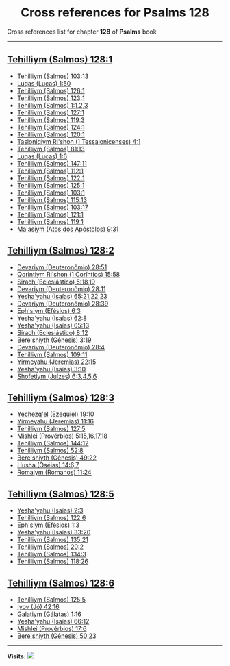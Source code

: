 <div align="center">

# Cross references for **Psalms 128**
</div>

Cross references list for chapter **128** of **Psalms** book

---

<h2 id="1"><a href="https://bible.ozzuu.com/pt_yah/Psa/128#1" target="_blank">Tehilliym (Salmos) 128:1</a></h2>

- [Tehilliym (Salmos) 103:13](https://bible.ozzuu.com/pt_yah/Psa/103#13)
- [Luqas (Lucas) 1:50](https://bible.ozzuu.com/pt_yah/Luk/1#50)
- [Tehilliym (Salmos) 126:1](https://bible.ozzuu.com/pt_yah/Psa/126#1)
- [Tehilliym (Salmos) 123:1](https://bible.ozzuu.com/pt_yah/Psa/123#1)
- [Tehilliym (Salmos) 1:1,2,3](https://bible.ozzuu.com/pt_yah/Psa/1#1)
- [Tehilliym (Salmos) 127:1](https://bible.ozzuu.com/pt_yah/Psa/127#1)
- [Tehilliym (Salmos) 119:3](https://bible.ozzuu.com/pt_yah/Psa/119#3)
- [Tehilliym (Salmos) 124:1](https://bible.ozzuu.com/pt_yah/Psa/124#1)
- [Tehilliym (Salmos) 120:1](https://bible.ozzuu.com/pt_yah/Psa/120#1)
- [Tasloniqiym Ri'shon (1 Tessalonicenses) 4:1](https://bible.ozzuu.com/pt_yah/1Th/4#1)
- [Tehilliym (Salmos) 81:13](https://bible.ozzuu.com/pt_yah/Psa/81#13)
- [Luqas (Lucas) 1:6](https://bible.ozzuu.com/pt_yah/Luk/1#6)
- [Tehilliym (Salmos) 147:11](https://bible.ozzuu.com/pt_yah/Psa/147#11)
- [Tehilliym (Salmos) 112:1](https://bible.ozzuu.com/pt_yah/Psa/112#1)
- [Tehilliym (Salmos) 122:1](https://bible.ozzuu.com/pt_yah/Psa/122#1)
- [Tehilliym (Salmos) 125:1](https://bible.ozzuu.com/pt_yah/Psa/125#1)
- [Tehilliym (Salmos) 103:1](https://bible.ozzuu.com/pt_yah/Psa/103#1)
- [Tehilliym (Salmos) 115:13](https://bible.ozzuu.com/pt_yah/Psa/115#13)
- [Tehilliym (Salmos) 103:17](https://bible.ozzuu.com/pt_yah/Psa/103#17)
- [Tehilliym (Salmos) 121:1](https://bible.ozzuu.com/pt_yah/Psa/121#1)
- [Tehilliym (Salmos) 119:1](https://bible.ozzuu.com/pt_yah/Psa/119#1)
- [Ma'asiym (Atos dos Apóstolos) 9:31](https://bible.ozzuu.com/pt_yah/Act/9#31)
<h2 id="2"><a href="https://bible.ozzuu.com/pt_yah/Psa/128#2" target="_blank">Tehilliym (Salmos) 128:2</a></h2>

- [Devariym (Deuteronômio) 28:51](https://bible.ozzuu.com/pt_yah/Deu/28#51)
- [Qorintiym Ri'shon (1 Coríntios) 15:58](https://bible.ozzuu.com/pt_yah/1Co/15#58)
- [Sirach (Eclesiástico) 5:18,19](https://bible.ozzuu.com/pt_yah/Sir/5#18)
- [Devariym (Deuteronômio) 28:11](https://bible.ozzuu.com/pt_yah/Deu/28#11)
- [Yesha'yahu (Isaías) 65:21,22,23](https://bible.ozzuu.com/pt_yah/Isa/65#21)
- [Devariym (Deuteronômio) 28:39](https://bible.ozzuu.com/pt_yah/Deu/28#39)
- [Eph'siym (Efésios) 6:3](https://bible.ozzuu.com/pt_yah/Eph/6#3)
- [Yesha'yahu (Isaías) 62:8](https://bible.ozzuu.com/pt_yah/Isa/62#8)
- [Yesha'yahu (Isaías) 65:13](https://bible.ozzuu.com/pt_yah/Isa/65#13)
- [Sirach (Eclesiástico) 8:12](https://bible.ozzuu.com/pt_yah/Sir/8#12)
- [Bere'shiyth (Gênesis) 3:19](https://bible.ozzuu.com/pt_yah/Gen/3#19)
- [Devariym (Deuteronômio) 28:4](https://bible.ozzuu.com/pt_yah/Deu/28#4)
- [Tehilliym (Salmos) 109:11](https://bible.ozzuu.com/pt_yah/Psa/109#11)
- [Yirmeyahu (Jeremias) 22:15](https://bible.ozzuu.com/pt_yah/Jer/22#15)
- [Yesha'yahu (Isaías) 3:10](https://bible.ozzuu.com/pt_yah/Isa/3#10)
- [Shofetiym (Juízes) 6:3,4,5,6](https://bible.ozzuu.com/pt_yah/Jdg/6#3)
<h2 id="3"><a href="https://bible.ozzuu.com/pt_yah/Psa/128#3" target="_blank">Tehilliym (Salmos) 128:3</a></h2>

- [Yechezq'el (Ezequiel) 19:10](https://bible.ozzuu.com/pt_yah/Eze/19#10)
- [Yirmeyahu (Jeremias) 11:16](https://bible.ozzuu.com/pt_yah/Jer/11#16)
- [Tehilliym (Salmos) 127:5](https://bible.ozzuu.com/pt_yah/Psa/127#5)
- [Mishlei (Provérbios) 5:15,16,17,18](https://bible.ozzuu.com/pt_yah/Pro/5#15)
- [Tehilliym (Salmos) 144:12](https://bible.ozzuu.com/pt_yah/Psa/144#12)
- [Tehilliym (Salmos) 52:8](https://bible.ozzuu.com/pt_yah/Psa/52#8)
- [Bere'shiyth (Gênesis) 49:22](https://bible.ozzuu.com/pt_yah/Gen/49#22)
- [Husha (Oséias) 14:6,7](https://bible.ozzuu.com/pt_yah/Hos/14#6)
- [Romaiym (Romanos) 11:24](https://bible.ozzuu.com/pt_yah/Rom/11#24)
<h2 id="5"><a href="https://bible.ozzuu.com/pt_yah/Psa/128#5" target="_blank">Tehilliym (Salmos) 128:5</a></h2>

- [Yesha'yahu (Isaías) 2:3](https://bible.ozzuu.com/pt_yah/Isa/2#3)
- [Tehilliym (Salmos) 122:6](https://bible.ozzuu.com/pt_yah/Psa/122#6)
- [Eph'siym (Efésios) 1:3](https://bible.ozzuu.com/pt_yah/Eph/1#3)
- [Yesha'yahu (Isaías) 33:20](https://bible.ozzuu.com/pt_yah/Isa/33#20)
- [Tehilliym (Salmos) 135:21](https://bible.ozzuu.com/pt_yah/Psa/135#21)
- [Tehilliym (Salmos) 20:2](https://bible.ozzuu.com/pt_yah/Psa/20#2)
- [Tehilliym (Salmos) 134:3](https://bible.ozzuu.com/pt_yah/Psa/134#3)
- [Tehilliym (Salmos) 118:26](https://bible.ozzuu.com/pt_yah/Psa/118#26)
<h2 id="6"><a href="https://bible.ozzuu.com/pt_yah/Psa/128#6" target="_blank">Tehilliym (Salmos) 128:6</a></h2>

- [Tehilliym (Salmos) 125:5](https://bible.ozzuu.com/pt_yah/Psa/125#5)
- [Iyov (Jó) 42:16](https://bible.ozzuu.com/pt_yah/Job/42#16)
- [Galatiym (Gálatas) 1:16](https://bible.ozzuu.com/pt_yah/Gal/1#16)
- [Yesha'yahu (Isaías) 66:12](https://bible.ozzuu.com/pt_yah/Isa/66#12)
- [Mishlei (Provérbios) 17:6](https://bible.ozzuu.com/pt_yah/Pro/17#6)
- [Bere'shiyth (Gênesis) 50:23](https://bible.ozzuu.com/pt_yah/Gen/50#23)


---

**Visits:**
![](https://profile-counter.glitch.me/visitCounter_crossrefs34/count.svg)
